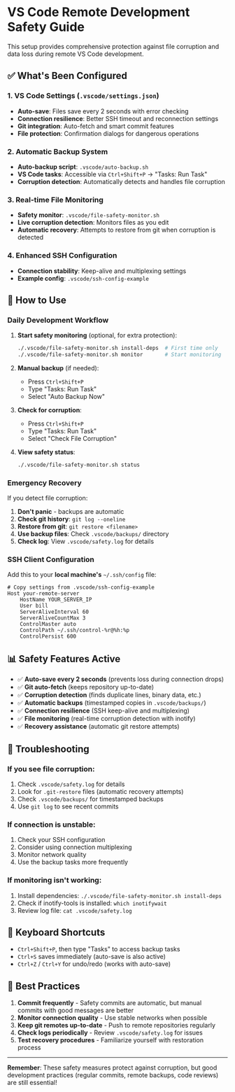 # VS Code Remote Development Safety Guide

This setup provides comprehensive protection against file corruption and data loss during remote VS Code development.

## ✅ What's Been Configured

### 1. VS Code Settings (`.vscode/settings.json`)
- **Auto-save**: Files save every 2 seconds with error checking
- **Connection resilience**: Better SSH timeout and reconnection settings
- **Git integration**: Auto-fetch and smart commit features
- **File protection**: Confirmation dialogs for dangerous operations

### 2. Automatic Backup System
- **Auto-backup script**: `.vscode/auto-backup.sh`
- **VS Code tasks**: Accessible via `Ctrl+Shift+P` → "Tasks: Run Task"
- **Corruption detection**: Automatically detects and handles file corruption

### 3. Real-time File Monitoring
- **Safety monitor**: `.vscode/file-safety-monitor.sh`
- **Live corruption detection**: Monitors files as you edit
- **Automatic recovery**: Attempts to restore from git when corruption is detected

### 4. Enhanced SSH Configuration
- **Connection stability**: Keep-alive and multiplexing settings
- **Example config**: `.vscode/ssh-config-example`

## 🚀 How to Use

### Daily Development Workflow

1. **Start safety monitoring** (optional, for extra protection):
   ```bash
   ./.vscode/file-safety-monitor.sh install-deps  # First time only
   ./.vscode/file-safety-monitor.sh monitor       # Start monitoring
   ```

2. **Manual backup** (if needed):
   - Press `Ctrl+Shift+P`
   - Type "Tasks: Run Task"
   - Select "Auto Backup Now"

3. **Check for corruption**:
   - Press `Ctrl+Shift+P`
   - Type "Tasks: Run Task"  
   - Select "Check File Corruption"

4. **View safety status**:
   ```bash
   ./.vscode/file-safety-monitor.sh status
   ```

### Emergency Recovery

If you detect file corruption:

1. **Don't panic** - backups are automatic
2. **Check git history**: `git log --oneline`
3. **Restore from git**: `git restore <filename>`
4. **Use backup files**: Check `.vscode/backups/` directory
5. **Check log**: View `.vscode/safety.log` for details

### SSH Client Configuration

Add this to your **local machine's** `~/.ssh/config` file:

```ssh
# Copy settings from .vscode/ssh-config-example
Host your-remote-server
    HostName YOUR_SERVER_IP
    User bill
    ServerAliveInterval 60
    ServerAliveCountMax 3
    ControlMaster auto
    ControlPath ~/.ssh/control-%r@%h:%p
    ControlPersist 600
```

## 📊 Safety Features Active

- ✅ **Auto-save every 2 seconds** (prevents loss during connection drops)
- ✅ **Git auto-fetch** (keeps repository up-to-date)
- ✅ **Corruption detection** (finds duplicate lines, binary data, etc.)
- ✅ **Automatic backups** (timestamped copies in `.vscode/backups/`)
- ✅ **Connection resilience** (SSH keep-alive and multiplexing)
- ✅ **File monitoring** (real-time corruption detection with inotify)
- ✅ **Recovery assistance** (automatic git restore attempts)

## 🔧 Troubleshooting

### If you see file corruption:
1. Check `.vscode/safety.log` for details
2. Look for `.git-restore` files (automatic recovery attempts)
3. Check `.vscode/backups/` for timestamped backups
4. Use `git log` to see recent commits

### If connection is unstable:
1. Check your SSH configuration
2. Consider using connection multiplexing
3. Monitor network quality
4. Use the backup tasks more frequently

### If monitoring isn't working:
1. Install dependencies: `./.vscode/file-safety-monitor.sh install-deps`
2. Check if inotify-tools is installed: `which inotifywait`
3. Review log file: `cat .vscode/safety.log`

## 📝 Keyboard Shortcuts

- `Ctrl+Shift+P`, then type "Tasks" to access backup tasks
- `Ctrl+S` saves immediately (auto-save is also active)
- `Ctrl+Z` / `Ctrl+Y` for undo/redo (works with auto-save)

## 🎯 Best Practices

1. **Commit frequently** - Safety commits are automatic, but manual commits with good messages are better
2. **Monitor connection quality** - Use stable networks when possible
3. **Keep git remotes up-to-date** - Push to remote repositories regularly
4. **Check logs periodically** - Review `.vscode/safety.log` for issues
5. **Test recovery procedures** - Familiarize yourself with restoration process

---

**Remember**: These safety measures protect against corruption, but good development practices (regular commits, remote backups, code reviews) are still essential!